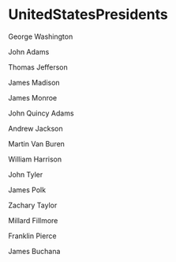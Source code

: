 # UnitedStatesPresidents

George Washington

John Adams

Thomas Jefferson

James Madison

James Monroe

John Quincy Adams

Andrew Jackson

Martin Van Buren

William Harrison

John Tyler

James Polk

Zachary Taylor

Millard Fillmore

Franklin Pierce

James Buchana
